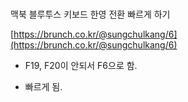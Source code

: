 <br/>

맥북 블루투스 키보드 한영 전환 빠르게 하기

[https://brunch.co.kr/@sungchulkang/6](https://brunch.co.kr/@sungchulkang/6)

- F19, F20이 안되서 F6으로 함.

- 빠르게 됨.

<br/>

